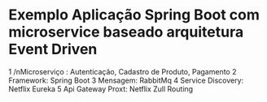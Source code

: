 # Exemplo Aplicação Spring Boot com microservice baseado arquitetura Event Driven 
1 /nMicroserviço : Autenticação, Cadastro de Produto, Pagamento
2 Framework: Spring Boot
3 Mensagem: RabbitMq
4 Service Discovery: Netflix Eureka
5 Api Gateway Proxt: Netflix Zull Routing


